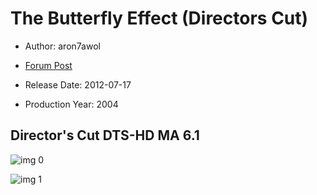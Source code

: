 # The Butterfly Effect (Directors Cut)

* Author: aron7awol

* [Forum Post](https://www.avsforum.com/threads/bass-eq-for-filtered-movies.2995212/post-57814472)

* Release Date: 2012-07-17
* Production Year: 2004

## Director's Cut DTS-HD MA 6.1

![img 0](https://i.imgur.com/VZdbeFH.jpg)

![img 1](https://i.imgur.com/4SHChTP.jpg)

